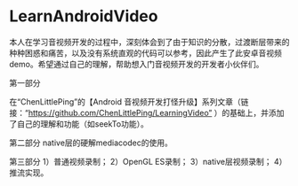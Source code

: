 # LearnAndroidVideo
本人在学习音视频开发的过程中，深刻体会到了由于知识的分散，过渡断层带来的种种困惑和痛苦，以及没有系统直观的代码可以参考，因此产生了此安卓音视频demo。希望通过自己的理解，帮助想入门音视频开发的开发者小伙伴们。

第一部分

在“ChenLittlePing”的【Android 音视频开发打怪升级】系列文章（链接：“https://github.com/ChenLittlePing/LearningVideo” ）的基础上，并添加了自己的理解和功能（如seekTo功能）。

第二部分
native层的硬解mediacodec的使用。

第三部分
1）普通视频录制；
2）OpenGL ES录制；
3）native层视频录制；
4）推流实现。
